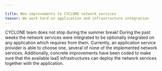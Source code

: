 ```yaml
---

title: New improvements to CYCLONE network services
teaser: We work hard on application and infrastructure integration
---
```

CYCLONE team does not stop during the summer break! During the past weeks the network services were integrated to be optionally integrated on any application which requires from them. Currently, an application service provider is able to choose one, several of none of the implemented network services. Additionally, concrete improvements have been coded to make sure that the available IaaS infrastructures can deploy the network services together with the application. 
